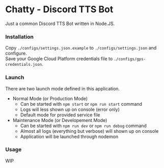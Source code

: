 # Chatty - Discord TTS Bot
Just a common Discord TTS Bot written in Node.JS.  

### Installation
Copy `./configs/settings.json.example` to `./configs/settings.json` and configure.  
Save your Google Cloud Platform credentials file to `./configs/gps-credentials.json`.  

### Launch
There are two launch mode defined in this application.  

  + Normal Mode (or Production Mode)
    + Can be started with `npm start` or `npm run start` command
    + Logs will less shown up on console (error only)
    + Default mode for provided service file
  + Maintenance Mode (or Developement Mode)
    + Can be started with `npm run dev` or `npm run debug` command
    + Almost all logs (everything but verbose) will shown up on console
    + Application will be launched through nodemon

### Usage
WIP